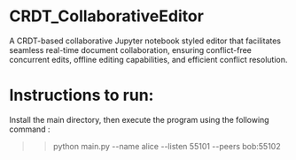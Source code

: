 # CRDT_CollaborativeEditor
A CRDT-based collaborative Jupyter notebook styled editor that facilitates seamless real-time document collaboration, ensuring conflict-free concurrent edits, offline editing capabilities, and efficient conflict resolution.

# Instructions to run:
Install the main directory, then execute the program using the following command :
>> python main.py --name alice --listen 55101 --peers bob:55102
